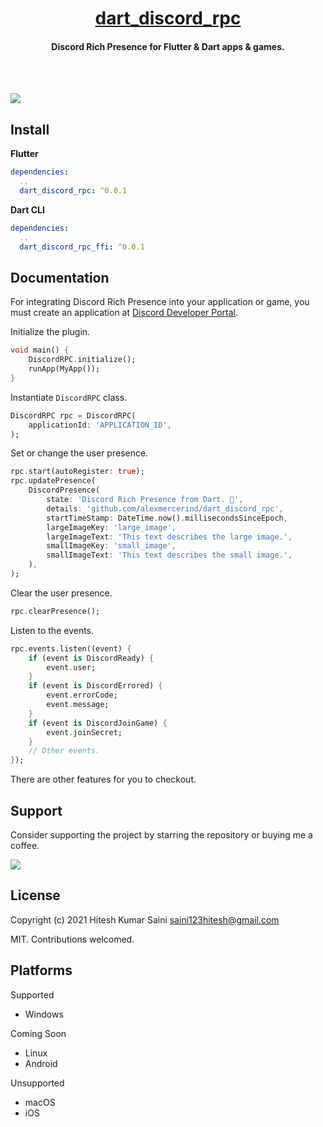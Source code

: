 <h1 align='center'><a href='https://github.com/alexmercerind/dart_discord_rpc'>dart_discord_rpc</a></h1>
<h4 align='center'>Discord Rich Presence for Flutter & Dart apps & games.</h4>
<br></br>

<img src='https://github.com/alexmercerind/dart_discord_rpc/blob/master/image.png?raw=true'></img>

## Install 

**Flutter**

```yaml
dependencies:
  ..
  dart_discord_rpc: ^0.0.1
```

**Dart CLI**

```yaml
dependencies:
  ..
  dart_discord_rpc_ffi: ^0.0.1
```

## Documentation

For integrating Discord Rich Presence into your application or game, you must create an application at [Discord Developer Portal](https://discord.com/developers/applications).

Initialize the plugin.

```dart
void main() {
    DiscordRPC.initialize();
    runApp(MyApp());
}
```

Instantiate `DiscordRPC` class.

```dart
DiscordRPC rpc = DiscordRPC(
    applicationId: 'APPLICATION_ID',
);
```

Set or change the user presence.

```dart
rpc.start(autoRegister: true);
rpc.updatePresence(
    DiscordPresence(
        state: 'Discord Rich Presence from Dart. 🎯',
        details: 'github.com/alexmercerind/dart_discord_rpc',
        startTimeStamp: DateTime.now().millisecondsSinceEpoch,
        largeImageKey: 'large_image',
        largeImageText: 'This text describes the large image.',
        smallImageKey: 'small_image',
        smallImageText: 'This text describes the small image.',
    ),
);
```

Clear the user presence.

```dart
rpc.clearPresence();
```

Listen to the events.

```dart
rpc.events.listen((event) {
    if (event is DiscordReady) {
        event.user;
    }
    if (event is DiscordErrored) {
        event.errorCode;
        event.message;
    }
    if (event is DiscordJoinGame) {
        event.joinSecret;
    }
    // Other events.
});
```

There are other features for you to checkout.

## Support

Consider supporting the project by starring the repository or buying me a coffee.

<a href='https://www.buymeacoffee.com/alexmercerind'><img src='https://img.buymeacoffee.com/button-api/?text=Buy me a coffee&emoji=&slug=alexmercerind&button_colour=FFDD00&font_colour=000000&font_family=Cookie&outline_colour=000000&coffee_colour=ffffff'></a>


## License 

Copyright (c) 2021 Hitesh Kumar Saini <saini123hitesh@gmail.com>

MIT. Contributions welcomed.


## Platforms 

Supported

- Windows

Coming Soon

- Linux
- Android

Unsupported

- macOS
- iOS
